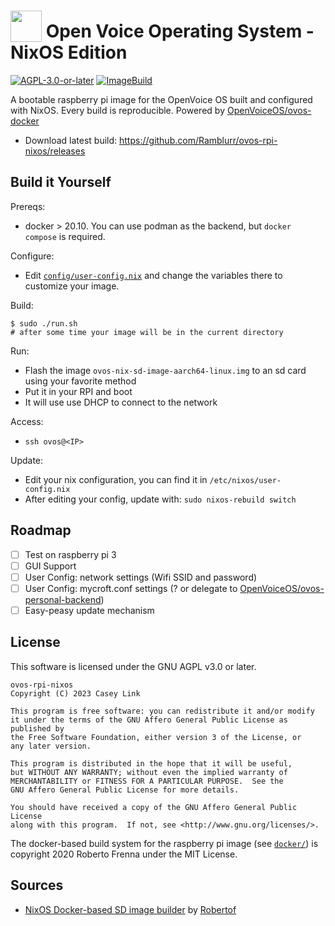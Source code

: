 # <img src='https://camo.githubusercontent.com/48b782bbddb51b97cf2971fda5817080075f7799/68747470733a2f2f7261772e6769746861636b2e636f6d2f466f7274417765736f6d652f466f6e742d417765736f6d652f6d61737465722f737667732f736f6c69642f636f67732e737667' width='50' height='50' style='vertical-align:bottom'/> Open Voice Operating System - NixOS Edition

[![AGPL-3.0-or-later](https://img.shields.io/badge/license-AGPL--v3--or--later-blue)](./LICENSE) [![ImageBuild](https://github.com/Ramblurr/ovos-rpi-nixos/actions/workflows/ImageBuild.yaml/badge.svg)](https://github.com/Ramblurr/ovos-rpi-nixos/actions)

A bootable raspberry pi image for the OpenVoice OS built and configured with NixOS. Every build is reproducible. Powered by [OpenVoiceOS/ovos-docker](https://github.com/OpenVoiceOS/ovos-docker)

* Download latest build: https://github.com/Ramblurr/ovos-rpi-nixos/releases


## Build it Yourself

Prereqs:

* docker > 20.10. You can use podman as the backend, but `docker compose` is required.

Configure:

* Edit [`config/user-config.nix`](./config/user-config.nix) and change the variables there to customize your image.

Build:

```console
$ sudo ./run.sh
# after some time your image will be in the current directory
```

Run:

* Flash the image `ovos-nix-sd-image-aarch64-linux.img` to an sd card using your favorite method
* Put it in your RPI and boot
* It will use use DHCP to connect to the network

Access:

* `ssh ovos@<IP>`

Update:
* Edit your nix configuration, you can find it in `/etc/nixos/user-config.nix`
* After editing your config, update with: `sudo nixos-rebuild switch`


## Roadmap

- [ ] Test on raspberry pi 3
- [ ] GUI Support
- [ ] User Config: network settings (Wifi SSID and password)
- [ ] User Config: mycroft.conf settings (? or delegate to [OpenVoiceOS/ovos-personal-backend](https://github.com/OpenVoiceOS/ovos-personal-backend))
- [ ] Easy-peasy update mechanism

## License

This software is licensed under the GNU AGPL v3.0 or later.

```
ovos-rpi-nixos
Copyright (C) 2023 Casey Link

This program is free software: you can redistribute it and/or modify
it under the terms of the GNU Affero General Public License as published by
the Free Software Foundation, either version 3 of the License, or
any later version.

This program is distributed in the hope that it will be useful,
but WITHOUT ANY WARRANTY; without even the implied warranty of
MERCHANTABILITY or FITNESS FOR A PARTICULAR PURPOSE.  See the
GNU Affero General Public License for more details.

You should have received a copy of the GNU Affero General Public License
along with this program.  If not, see <http://www.gnu.org/licenses/>.
```

The docker-based build system for the raspberry pi image  (see
[`docker/`](./docker)) is copyright 2020 Roberto Frenna under the MIT License.

## Sources

*  [NixOS Docker-based SD image builder](https://github.com/Robertof/nixos-docker-sd-image-builder/tree/master) by [Robertof](https://github.com/Robertof)

